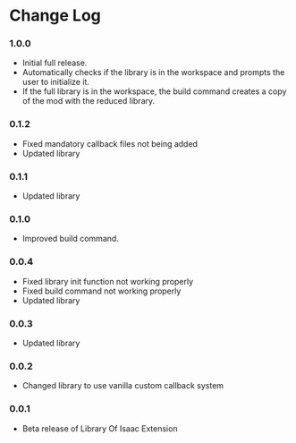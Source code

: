 # Change Log

### 1.0.0

- Initial full release.
- Automatically checks if the library is in the workspace and prompts the user to initialize it.
- If the full library is in the workspace, the build command creates a copy of the mod with the reduced library.

### 0.1.2

- Fixed mandatory callback files not being added
- Updated library

### 0.1.1

- Updated library

### 0.1.0

- Improved build command.

### 0.0.4

- Fixed library init function not working properly
- Fixed build command not working properly
- Updated library

### 0.0.3

- Updated library

### 0.0.2

- Changed library to use vanilla custom callback system

### 0.0.1

- Beta release of Library Of Isaac Extension
